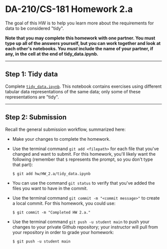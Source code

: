 # DA-210/CS-181 Homework 2.a

The goal of this HW is to help you learn more about the requirements for data to be considered "tidy".

**Note that you may complete this homework with one partner.  You must type up all of the answers yourself, but you can work together and look at each other's notebooks.  You _must_ include the name of your partner, if any, in the cell at the end of tidy_data.ipynb.**

---

## Step 1: Tidy data

Complete [`tidy_data.ipynb`](tidy_data.ipynb).  This notebook contains exercises using different tabular data representations of the same data; only some of these representations are "tidy".

---

## Step 2: Submission

Recall the general submission workflow, summarized here:

- Make your changes to complete the homework.

- Use the terminal command `git add <filepath>` for each file that you've changed and want to submit.  For this homework, you'll likely want the following (remember that `$` represents the prompt, so you don't type that part):

    ```
    $ git add hw/HW_2.a/tidy_data.ipynb
    ```

- You can use the command `git status` to verify that you've added the files you want to have in the commit.

- Use the terminal command `git commit -m "<commit message>"` to create a local commit.  For this homework, you could use:

    ```
    $ git commit -m "Completed HW 2.a."
    ```

- Use the terminal command `git push -u student main` to push your changes to your private Github repository; your instructor will pull from your repository in order to grade your homework:

    ```
    $ git push -u student main
    ```